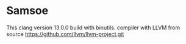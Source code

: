 # Samsoe
This clang version 13.0.0 build with binutils.
compiler with LLVM from source https://github.com/llvm/llvm-project.git


